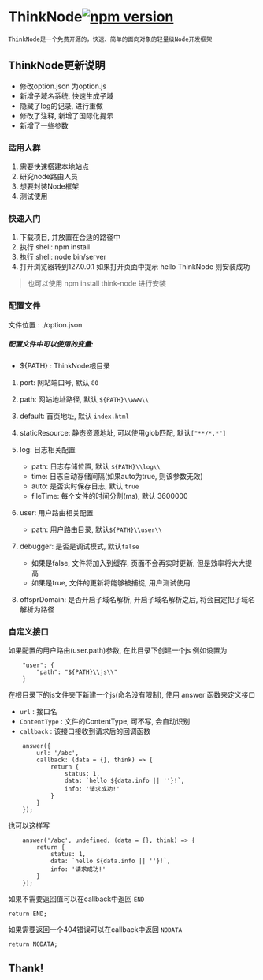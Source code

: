 # ThinkNode[![npm version](https://img.shields.io/npm/v/think-node.svg?style=flat)](https://badge.fury.io/js/think-node)
	ThinkNode是一个免费开源的，快速、简单的面向对象的轻量级Node开发框架

## ThinkNode更新说明
 - 修改option.json 为option.js
 - 新增子域名系统, 快速生成子域
 - 隐藏了log的记录, 进行重做
 - 修改了注释, 新增了国际化提示
 - 新增了一些参数

### 适用人群

 1. 需要快速搭建本地站点
 2. 研究node路由人员
 3. 想要封装Node框架
 4. 测试使用

### 快速入门

 1. 下载项目, 并放置在合适的路径中
 2. 执行 shell: npm install
 3. 执行 shell: node bin/server
 4. 打开浏览器转到127.0.0.1 如果打开页面中提示 hello ThinkNode 则安装成功
 > 也可以使用 npm install think-node 进行安装

### 配置文件
 文件位置 : ./option.json
 
 ##### 配置文件中可以使用的变量:
  - ${PATH} : ThinkNode根目录

 1. port: 网站端口号, 默认 `80`
 2. path: 网站地址路径, 默认 `${PATH}\\www\\`
 3. default: 首页地址, 默认 `index.html`
 4. staticResource: 静态资源地址, 可以使用glob匹配, 默认`["**/*.*"]`
 5. log: 日志相关配置
 
 	- path: 日志存储位置, 默认 `${PATH}\\log\\`
  	- time: 日志自动存储间隔(如果auto为true, 则该参数无效)
  	- auto: 是否实时保存日志, 默认 `true`
  	- fileTime: 每个文件的时间分割(ms), 默认 3600000
 
 6. user: 用户路由相关配置
  	- path: 用户路由目录, 默认`${PATH}\\user\\`
 7. debugger: 是否是调试模式, 默认`false`
 	- 如果是false, 文件将加入到缓存, 页面不会再实时更新, 但是效率将大大提高
	- 如果是true, 文件的更新将能够被捕捉, 用户测试使用

 8. offsprDomain: 是否开启子域名解析, 开启子域名解析之后, 将会自定把子域名解析为路径

### 自定义接口
如果配置的用户路由(user.path)参数, 在此目录下创建一个js
例如设置为
```
	"user": {
		"path": "${PATH}\\js\\"
	}
```

在根目录下的js文件夹下新建一个js(命名没有限制), 使用 answer 函数来定义接口
- `url` : 接口名
- `ContentType` : 文件的ContentType, 可不写, 会自动识别
- `callback` : 该接口接收到请求后的回调函数

```
	answer({
		url: '/abc',
		callback: (data = {}, think) => {
			return {
				status: 1,
				data: `hello ${data.info || ''}!`,
				info: '请求成功!'
			}
		}
	});
```

也可以这样写
```
	answer('/abc', undefined, (data = {}, think) => {
		return {
			status: 1,
			data: `hello ${data.info || ''}!`,
			info: '请求成功!'
		}
	});
```

如果不需要返回值可以在callback中返回 `END`
```
return END;
```

如果需要返回一个404错误可以在callback中返回 `NODATA`
```
return NODATA;
```

## Thank!
